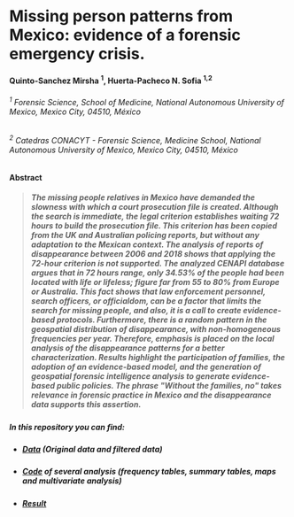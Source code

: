 # Missing person patterns from Mexico: evidence of a forensic emergency crisis.

#### Quinto-Sanchez Mirsha <sup>1</sup>, Huerta-Pacheco N. Sofia <sup>1,2</sup>
###### <sup>1</sup> Forensic Science, School of Medicine, National Autonomous University of Mexico, Mexico City, 04510, México
###### <sup>2</sup> Catedras CONACYT - Forensic Science, Medicine School, National Autonomous University of Mexico, Mexico City, 04510, México

**Abstract**

> ##### The missing people relatives in Mexico have demanded the slowness with which a court prosecution file is created. Although the search is immediate, the legal criterion establishes waiting 72 hours to build the prosecution file. This criterion has been copied from the UK and Australian policing reports, but without any adaptation to the Mexican context. The analysis of reports of disappearance between 2006 and 2018 shows that applying the 72-hour criterion is not supported. The analyzed CENAPI database argues that in 72 hours range, only 34.53% of the people had been located with life or lifeless; figure far from 55 to 80% from Europe or Australia. This fact shows that law enforcement personnel, search officers, or officialdom, can be a factor that limits the search for missing people, and also, it is a call to create evidence-based protocols. Furthermore, there is a random pattern in the geospatial distribution of disappearance, with non-homogeneous frequencies per year. Therefore, emphasis is placed on the local analysis of the disappearance patterns for a better characterization. Results highlight the participation of families, the adoption of an evidence-based model, and the generation of geospatial forensic intelligence analysis to generate evidence-based public policies. The phrase "Without the families, no" takes relevance in forensic practice in Mexico and the disappearance data supports this assertion. 

##### In this repository you can find:

- ##### [Data](https://github.com/nshuerta-ForenseUNAM/Missing_person_Mexico/tree/Code) (Original data and filtered data)
- ##### [Code](https://github.com/nshuerta-ForenseUNAM/Missing_person_Mexico/tree/Code) of several analysis (frequency tables, summary tables, maps and multivariate analysis)
- ##### [Result](https://pages.github.com/)

